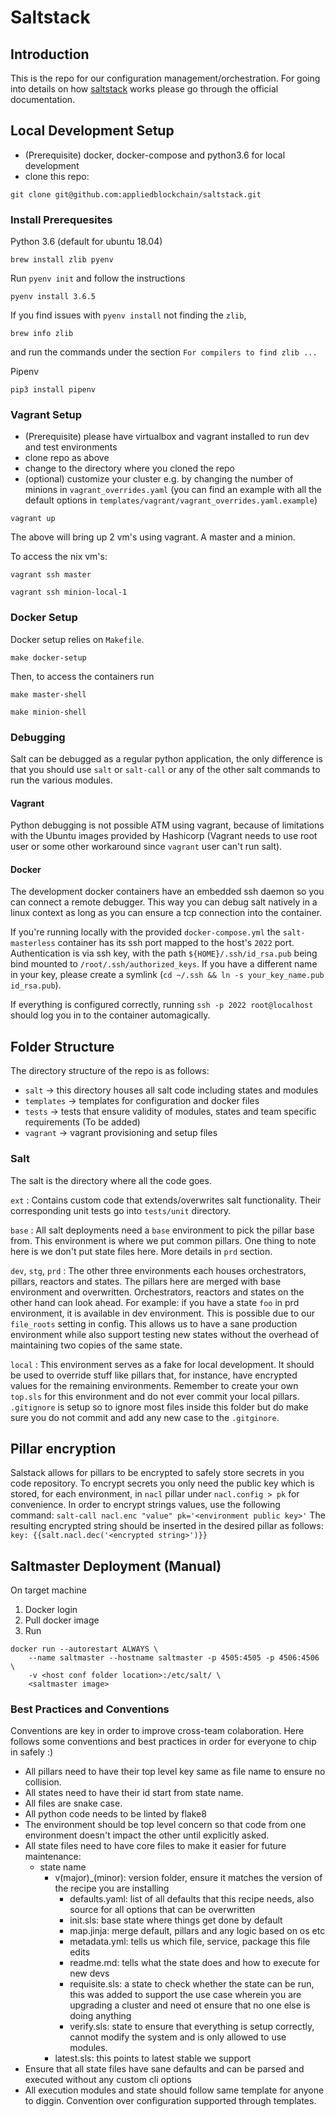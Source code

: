 # Saltstack

## Introduction
This is the repo for our configuration management/orchestration. For going into details on how [saltstack](https://docs.saltstack.com/en/latest/contents.html) works please go through the official documentation.

## Local Development Setup
- (Prerequisite) docker, docker-compose and python3.6 for local development
- clone this repo:
```
git clone git@github.com:appliedblockchain/saltstack.git
```

### Install Prerequesites

Python 3.6 (default for ubuntu 18.04)
```
brew install zlib pyenv
```
Run `pyenv init` and follow the instructions
```
pyenv install 3.6.5
```


If you find issues with `pyenv install` not finding the `zlib`,
```
brew info zlib
```
and run the commands under the section `For compilers to find zlib ...`

Pipenv
```
pip3 install pipenv
```

### Vagrant Setup
- (Prerequisite) please have virtualbox and vagrant installed to run dev and test environments
- clone repo as above
- change to the directory where you cloned the repo
- (optional) customize your cluster e.g. by changing the number of minions in `vagrant_overrides.yaml` (you can find an example with all the default options in `templates/vagrant/vagrant_overrides.yaml.example`)

```
vagrant up
```
The above will bring up 2 vm's using vagrant. A master and a minion.

To access the nix vm's:
```
vagrant ssh master
```
```
vagrant ssh minion-local-1
```

### Docker Setup
Docker setup relies on `Makefile`.

```
make docker-setup
```

Then, to access the containers run
```
make master-shell
```

```
make minion-shell
```

### Debugging

Salt can be debugged as a regular python application, the only difference is that you should use `salt` or `salt-call` or any of the other salt commands to run the various modules.

#### Vagrant

Python debugging is not possible ATM using vagrant, because of limitations with the Ubuntu images provided by Hashicorp (Vagrant needs to use root user or some other workaround since `vagrant` user can't run salt).

#### Docker

The development docker containers have an embedded ssh daemon so you can connect a remote debugger. This way you can debug salt natively in a linux context as long as you can ensure a tcp connection into the container.

If you're running locally with the provided `docker-compose.yml` the `salt-masterless` container has its ssh port mapped to the host's `2022` port. Authentication is via ssh key, with the path `${HOME}/.ssh/id_rsa.pub` being bind mounted to `/root/.ssh/authorized_keys`. If you have a different name in your key, please create a symlink (`cd ~/.ssh && ln -s your_key_name.pub id_rsa.pub`).

If everything is configured correctly, running `ssh -p 2022 root@localhost` should log you in to the container automagically.


## Folder Structure
The directory structure of the repo is as follows:
- `salt` -> this directory houses all salt code including states and modules
- `templates` -> templates for configuration and docker files
- `tests` -> tests that ensure validity of modules, states and team specific requirements (To be added)
- `vagrant` -> vagrant provisioning and setup files


### Salt
The salt is the directory where all the code goes.
  
`ext` : Contains custom code that extends/overwrites salt functionality. Their corresponding unit tests go into `tests/unit` directory.

`base` : All salt deployments need a `base` environment to pick the pillar base from. This environment is where we put common pillars. One thing to note here is we don't put state files here. More details in `prd` section.

`dev`, `stg`, `prd` : The other three environments each houses orchestrators, pillars, reactors and states. The pillars here are merged with base environment and overwritten. Orchestrators, reactors and states on the other hand can look ahead. For example: if you have a state `foo` in prd environment, it is available in dev environment. This is possible due to our `file_roots` setting in config. This allows us to have a sane production environment while also support testing new states without the overhead of maintaining two copies of the same state.

`local` : This environment serves as a fake for local development. It should be used to override stuff like pillars that, for instance,
have encrypted values for the remaining environments. Remember to create your own `top.sls` for this environment and do not ever commit your local pillars. `.gitignore` is setup so to ignore most files inside this folder but do make sure you do not commit and add any new case to the `.gitginore`.

## Pillar encryption
Salstack allows for pillars to be encrypted to safely store secrets in you code repository. To encrypt secrets you only need the public key which is stored, for each environment, in `nacl` pillar under `nacl.config > pk` for convenience.
In order to encrypt strings values, use the following command:
```salt-call nacl.enc "value" pk='<environment public key>'```
The resulting encrypted string should be inserted in the desired pillar as follows:
```key: {{salt.nacl.dec('<encrypted string>')}}```

## Saltmaster Deployment (Manual)

On target machine
1. Docker login
2. Pull docker image
3. Run
```
docker run --autorestart ALWAYS \
    --name saltmaster --hostname saltmaster -p 4505:4505 -p 4506:4506 \
    -v <host conf folder location>:/etc/salt/ \
    <saltmaster image>
```

### Best Practices and Conventions
Conventions are key in order to improve cross-team colaboration. Here follows some conventions and best practices in order for everyone to chip in safely :)
- All pillars need to have their top level key same as file name to ensure no collision.
- All states need to have their id start from state name.
- All files are snake case.
- All python code needs to be linted by flake8
- The environment should be top level concern so that code from one environment doesn't impact the other until explicitly asked.
- All state files need to have core files to make it easier for future maintenance:
    + state name
        * v(major)_(minor): version folder, ensure it matches the version of the recipe you are installing
            - defaults.yaml: list of all defaults that this recipe needs, also source for all options that can be overwritten
            - init.sls:  base state where things get done by default
            - map.jinja: merge default, pillars and any logic based on os etc
            - metadata.yml: tells us which file, service, package this file edits
            - readme.md: tells what the state does and how to execute for new devs
            - requisite.sls: a state to check whether the state can be run, this was added to support the use case wherein you are upgrading a cluster and need ot ensure that no one else is doing anything
            - verify.sls: state to ensure that everything is setup correctly, cannot modify the system and is only allowed to use modules.
        * latest.sls: this points to latest stable we support
- Ensure that all state files have sane defaults and can be parsed and executed without any custom cli options
- All execution modules and state should follow same template for anyone to diggin. Convention over configuration supported through templates.
